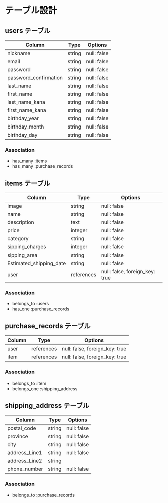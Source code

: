 # テーブル設計

## users テーブル

| Column                | Type   | Options     |
| --------------------- | ------ | ----------- |
| nickname              | string | null: false |
| email                 | string | null: false |
| password              | string | null: false |
| password_confirmation | string | null: false |
| last_name             | string | null: false |
| first_name            | string | null: false |
| last_name_kana        | string | null: false |
| first_name_kana       | string | null: false |
| birthday_year         | string | null: false |
| birthday_month        | string | null: false |
| birthday_day          | string | null: false |

### Association

- has_many :items
- has_many :purchase_records


## items テーブル

| Column                    | Type       | Options                        |
| ------------------------- | ---------- | ------------------------------ |
| image                     | string     | null: false                    |
| name                      | string     | null: false                    |
| description               | text       | null: false                    |
| price                     | integer    | null: false                    |
| category                  | string     | null: false                    |
| sipping_charges           | integer    | null: false                    |
| sipping_area              | string     | null: false                    |
| Estimated_shipping_date   | string     | null: false                    |
| user                      | references | null: false, foreign_key: true |

### Association

- belongs_to :users
- has_one :purchase_records


## purchase_records テーブル

| Column | Type       | Options                        |
| ------ | ---------- | ------------------------------ |
| user   | references | null: false, foreign_key: true |
| item   | references | null: false, foreign_key: true |

### Association

- belongs_to :item
- belongs_one :shipping_address


## shipping_address テーブル

| Column           | Type       | Options     |
| ---------------- | ---------- | ----------- |
| postal_code      | string     | null: false |
| province         | string     | null: false |
| city             | string     | null: false |
| address_Line1    | string     | null: false |
| address_Line2    | string     |             |
| phone_number     | string     | null: false |


### Association

- belongs_to :purchase_records